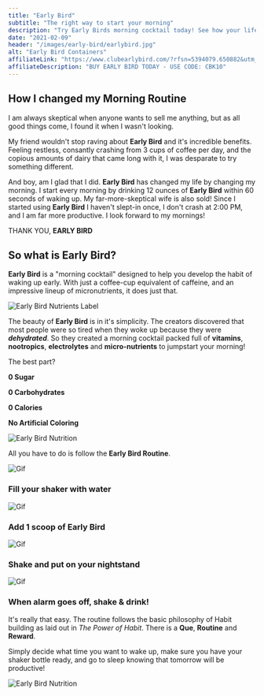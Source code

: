 ```yaml
---
title: "Early Bird"
subtitle: "The right way to start your morning"
description: "Try Early Birds morning cocktail today! See how your life changes with this coffee and energy drink replacement."
date: "2021-02-09"
header: "/images/early-bird/earlybird.jpg"
alt: "Early Bird Containers"
affiliateLink: "https://www.clubearlybird.com/?rfsn=5394079.650882&utm_source=refersion&utm_medium=affiliate&utm_campaign=5394079.650882"
affiliateDescription: "BUY EARLY BIRD TODAY - USE CODE: CBK10"
---
```


## How I changed my Morning Routine

I am always skeptical when anyone wants to sell me anything, but as all good things come, I found it when I wasn't looking.

My friend wouldn't stop raving about **Early Bird** and it's incredible benefits. Feeling restless, consantly crashing from 3 cups of coffee per day, and the copious amounts of dairy that came long with it, I was desparate to try something different.

And boy, am I glad that I did. **Early Bird** has changed my life by changing my morning. I start every morning by drinking 12 ounces of **Early Bird** within 60 seconds of waking up. My far-more-skeptical wife is also sold! Since I started using **Early Bird** I haven't slept-in once, I don't crash at 2:00 PM, and I am far more productive. I look forward to my mornings!

THANK YOU, **EARLY BIRD**

## So what is Early Bird?

**Early Bird** is a "morning cocktail" designed to help you develop the habit of waking up early. With just a coffee-cup equivalent of caffeine, and an impressive lineup of micronutrients, it does just that.

![Early Bird Nutrients Label](/images/early-bird/benefits1.png)

The beauty of **Early Bird** is in it's simplicity. The creators discovered that most people were so tired when they woke up because they were **_dehydrated_**.
So they created a morning cocktail packed full of **vitamins**, **nootropics**, **electrolytes** and **micro-nutrients** to jumpstart your morning!

The best part?

**0 Sugar**

**0 Carbohydrates**

**0 Calories**

**No Artificial Coloring**

![Early Bird Nutrition ](/images/early-bird/0-sugar-carbs.png)

All you have to do is follow the **Early Bird Routine**.

![Gif](https://cdn05.zipify.com/RchttUpLd7DywTMv6DefSPn7EQk=/fit-in/700x0/71e0b563a06645cda8f9580aa8da9082/water-optimized.gif)

### Fill your shaker with water

![Gif](https://cdn05.zipify.com/0ZFaFBN7muScZcyjNsw3e-vxZJw=/fit-in/700x0/f1a02fdd84d74da68c2ba94096f383bd/powder-optimized.gif)

### Add 1 scoop of Early Bird

![Gif](https://cdn05.zipify.com/6DBorujYkMeGBq0vSIf6zX1vYOQ=/fit-in/700x0/70a70db17dd943dd86445baa7a994bf9/shake-optimized.gif)

### Shake and put on your nightstand

![Gif](https://cdn05.zipify.com/E3l9491nL2KGfgBiWLU88kOOzfg=/fit-in/700x0/03494f2fe14041578bdfdc8df39f7bf5/drink-optimized.gif)

### When alarm goes off, shake & drink!

It's really that easy. The routine follows the basic philosophy of Habit building as laid out in _The Power of Habit_. There is a **Que**, **Routine** and **Reward**.

Simply decide what time you want to wake up, make sure you have your shaker bottle ready, and go to sleep knowing that tomorrow will be productive!

![Early Bird Nutrition ](/images/early-bird/footer.jpg)

